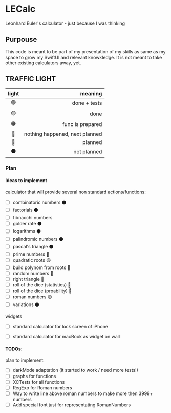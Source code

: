 # LECalc
Leonhard Euler's calculator - just because I was thinking 

## Purpouse 
This code is meant to be part of my presentation of my skills as same as my space to grow my SwiftUI and relevant knowkledge. It is not meant to take other existing calculators away, yet.

## TRAFFIC LIGHT
| light | meaning|
|:-----:|-------:|
|🟢     | done + tests     |
|🟡     | done             |
|🟠     | func is prepared |
|🔴     | nothing happened, next planned|
|🔵     | planned          |
|⚫️     | not planned      |
### Plan 



#### Ideas to implement

calculator that will provide several non standard actions/functions: 
- [ ] combinatoric numbers ⚫️ 
- [ ] factorials ⚫️ 
- [ ] fibnacchi numbers 
- [ ] golder rate ⚫️ 
- [ ] logarithms ⚫️ 
- [ ] palindromic numbers ⚫️ 
- [ ] pascal's triangle ⚫️ 
- [ ] prime numbers 🔵
- [ ] quadratic roots 🟡
- [ ] build polynom from roots 🔵
- [ ] random numbers 🔵
- [ ] right triangle 🔵
- [ ] roll of the dice (statistics) 🔵
- [ ] roll of the dice (proability) 🔵
- [ ] roman numbers 🟡 
- [ ] variations ⚫️

widgets 
- [ ] standard calculator for lock screen of iPhone
- [ ] standard calculator for macBook as widget on wall  


#### TODOs: 

plan to implement: 
- [ ] darkMode adaptation (it started to work / need more tests!)
- [ ] graphs for functions 
- [ ] XCTests for all functions
- [ ] RegExp for Roman numbers
- [ ] Way to write line above roman numbers to make more then 3999+ numbers
- [ ] Add special font just for representating RomanNumbers 
